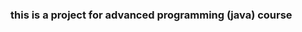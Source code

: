 <h3>this is a project for advanced programming (java) course</h3>
<!-- it's a simple desktop app Statistics Agency -->

